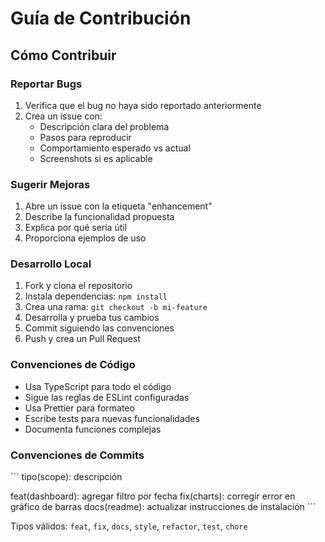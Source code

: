 # Guía de Contribución

## Cómo Contribuir

### Reportar Bugs

1. Verifica que el bug no haya sido reportado anteriormente
2. Crea un issue con:
   - Descripción clara del problema
   - Pasos para reproducir
   - Comportamiento esperado vs actual
   - Screenshots si es aplicable

### Sugerir Mejoras

1. Abre un issue con la etiqueta "enhancement"
2. Describe la funcionalidad propuesta
3. Explica por qué sería útil
4. Proporciona ejemplos de uso

### Desarrollo Local

1. Fork y clona el repositorio
2. Instala dependencias: `npm install`
3. Crea una rama: `git checkout -b mi-feature`
4. Desarrolla y prueba tus cambios
5. Commit siguiendo las convenciones
6. Push y crea un Pull Request

### Convenciones de Código

- Usa TypeScript para todo el código
- Sigue las reglas de ESLint configuradas
- Usa Prettier para formateo
- Escribe tests para nuevas funcionalidades
- Documenta funciones complejas

### Convenciones de Commits

\`\`\`
tipo(scope): descripción

feat(dashboard): agregar filtro por fecha
fix(charts): corregir error en gráfico de barras
docs(readme): actualizar instrucciones de instalación
\`\`\`

Tipos válidos: `feat`, `fix`, `docs`, `style`, `refactor`, `test`, `chore`
